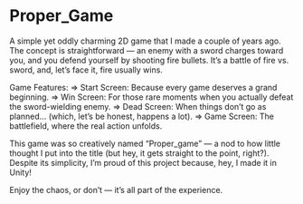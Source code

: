 # Proper_Game

A simple yet oddly charming 2D game that I made a couple of years ago. The concept is straightforward — an enemy with a sword charges toward you, and you defend yourself by shooting fire bullets. It’s a battle of fire vs. sword, and, let’s face it, fire usually wins.


Game Features:
=> Start Screen: Because every game deserves a grand beginning.
=> Win Screen: For those rare moments when you actually defeat the sword-wielding enemy.
=> Dead Screen: When things don’t go as planned… (which, let’s be honest, happens a lot).
=> Game Screen: The battlefield, where the real action unfolds.


This game was so creatively named “Proper_game” — a nod to how little thought I put into the title (but hey, it gets straight to the point, right?). Despite its simplicity, I’m proud of this project because, hey, I made it in Unity!

Enjoy the chaos, or don’t — it’s all part of the experience.
